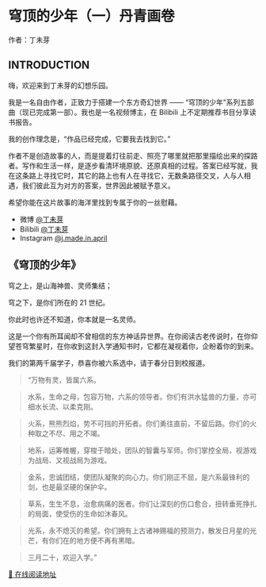 # 穹顶的少年（一）丹青画卷

作者：丁未芽

## INTRODUCTION

嗨，欢迎来到丁未芽的幻想乐园。

我是一名自由作者，正致力于搭建一个东方奇幻世界 —— “穹顶的少年”系列五部曲（现已完成第一部）。我也是一名视频博主，在 Bilibili 上不定期推荐书目分享读书报告。

我的创作理念是，“作品已经完成，它要我去找到它。”

作者不是创造故事的人，而是提着灯往前走、照亮了哪里就把那里描绘出来的探路者。写作和生活一样，是逐步看清环境原貌、还原真相的过程。答案已经写就，我在这条路上寻找它时，其它的路上也有人在寻找它，无数条路径交叉，人与人相遇，我们彼此互为对方的答案，世界因此被赋予意义。

希望你能在这片故事的海洋里找到专属于你的一丝慰藉。

- 微博 [@丁未芽](https://weibo.com/u/7768313156)
- Bilibili [@丁未芽](https://space.bilibili.com/1779982269)
- Instagram [@j.made.in.april](https://www.instagram.com/j.made.in.april/)

## 《穹顶的少年》

穹之上，是山海神兽、灵师集结；

穹之下，是你们所在的 21 世纪。

你此时也许还不知道，你本就是一名灵师。

这是一个你有所耳闻却不曾相信的东方神话异世界。在你阅读古老传说时，在你仰望苍穹繁星时，在你收到这封入学通知书时，它都在凝视着你，企盼着你的到来。

我们的第两千届学子，恭喜你被六系选中，请于春分日到校报道。

> “万物有灵，皆属六系。

> 水系，生命之母，包容万物，六系的领导者。你们有洪水猛兽的力量，亦可细水长流、以柔克刚。 

> 火系，熊熊烈焰，势不可挡的开拓者。你们勇往直前，不留后路。你们的火种取之不尽、用之不竭。  

> 地系，运筹帷幄，穿梭于暗处，团队的智囊与军师。你们掌控全局，视游戏为战局、又视战局为游戏。 

> 金系，忠诚团结，使团队凝聚的向心力。你们刚正不屈，是六系最锋利的剑，也是最坚硬的保护伞。 

> 草系，生生不息，治愈病痛的医者。你们让深刻的伤口愈合，扭转垂死挣扎的局面，使受伤的生命如沐春风。 

> 光系，永不熄灭的希望。你们拥有上古诸神赐福的预测力，散发日月星的光芒，有你们在的地方便不再有黑暗。

> 三月二十，欢迎入学。”

[📖 在线阅读地址](https://thedome.jmadeinapril.com)